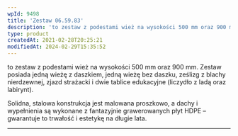 ```yaml
---
wpId: 9498
title: 'Zestaw 06.59.83'
description: 'to zestaw z podestami wież na wysokości 500 mm oraz 900 mm. Zestaw posiada jedną wieżę z daszkiem, jedną wieżę bez daszku, ześlizg z blachy nierdzewnej, zjazd strażacki i dwie tablice edukacyjne (liczydło z ladą oraz labirynt). Solidna, stalowa konstrukcja jest malowana proszkowo, a dachy i wypełnienia są wykonane z fantazyjnie grawerowanych płyt HDPE – ...'
type: product
createdAt: 2021-02-28T20:25:21
modifiedAt: 2024-02-29T15:35:52
---
```



to zestaw z podestami wież na wysokości 500 mm oraz 900 mm. Zestaw posiada jedną wieżę z daszkiem, jedną wieżę bez daszku, ześlizg z blachy nierdzewnej, zjazd strażacki i dwie tablice edukacyjne (liczydło z ladą oraz labirynt).

Solidna, stalowa konstrukcja jest malowana proszkowo, a dachy i wypełnienia są wykonane z fantazyjnie grawerowanych płyt HDPE – gwarantuje to trwałość i estetykę na długie lata.

* * *